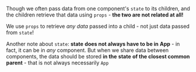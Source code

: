 
Though we often pass data from one component's `state` to its children, and the children retrieve that data using `props` - **the two are not related at all!**

  

We use `props` to retrieve _any data_ passed into a child - not just data passed from `state`!

  

Another note about `state`: **state** **does not always have to be in** **App** - in fact, it can be in _any_ component. But when we share data between components, the data should be stored **in the** **state** **of the closest common parent** - that is not always necessarily `App`